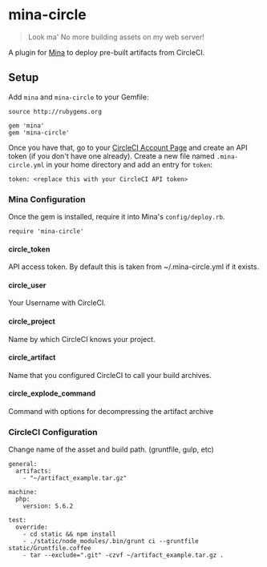 # mina-circle

>Look ma' No more building assets on my web server!

A plugin for [Mina](https://github.com/sparkbox/mina-circle) to deploy pre-built
artifacts from CircleCI.

## Setup

Add `mina` and `mina-circle` to your Gemfile:

    source http://rubygems.org

    gem 'mina'
    gem 'mina-circle'

Once you have that, go to your [CircleCI Account
Page](https://circleci.com/account/api) and create an API token (if you don't have
one already). Create a new file named `.mina-circle.yml` in your home directory
and add an entry for `token`:

    token: <replace this with your CircleCI API token>

### Mina Configuration
Once the gem is installed, require it into Mina's `config/deploy.rb`.

    require 'mina-circle'

#### circle_token
API access token. By default this is taken from ~/.mina-circle.yml if it exists.

#### circle_user
Your Username with CircleCI.

#### circle_project
Name by which CircleCI knows your project.

#### circle_artifact
Name that you configured CircleCI to call your build archives.

#### circle_explode_command
Command with options for decompressing the artifact archive 

### CircleCI Configuration
Change name of the asset and build path.  (gruntfile, gulp, etc)

    general:
      artifacts:
        - "~/artifact_example.tar.gz"

    machine:
      php:
        version: 5.6.2

    test:
      override:
        - cd static && npm install
        - ./static/node_modules/.bin/grunt ci --gruntfile static/Gruntfile.coffee
        - tar --exclude=".git" -czvf ~/artifact_example.tar.gz .

